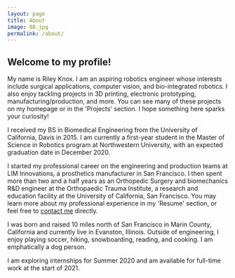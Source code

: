 ```yaml
---
layout: page
title: About
image: 08.jpg
permalink: /about/
---
```


## Welcome to my profile!

My name is Riley Knox. I am an aspiring robotics engineer whose interests include surgical applications, computer vision, and bio-integrated robotics. I also enjoy tackling projects in 3D printing, electronic prototyping, manufacturing/production, and more. You can see many of these projects on my homepage or in the 'Projects' section. I hope something here sparks your curiosity!

I received my BS in Biomedical Engineering from the University of California, Davis in 2015. I am currently a first-year student in the Master of Science in Robotics program at Northwestern University, with an expected graduation date in December 2020.

I started my professional career on the engineering and production teams at LIM Innovations, a prosthetics manufacturer in San Francisco. I then spent more than two and a half years as an Orthopedic Surgery and biomechanics R&D engineer at the Orthopaedic Trauma Institute, a research and education facility at the University of California, San Francisco. You may learn more about my professional experience in my 'Resume' section, or feel free to [contact me](mailto:riley.m.knox@gmail.com) directly.

I was born and raised 10 miles north of San Francisco in Marin County, California and currently live in Evanston, Illinois. Outside of engineering, I enjoy playing soccer, hiking, snowboarding, reading, and cooking. I am emphatically a dog person.

I am exploring internships for Summer 2020 and am available for full-time work at the start of 2021.
